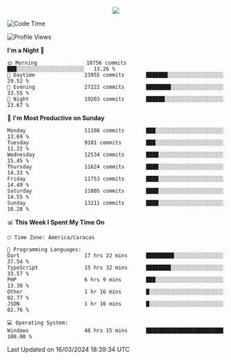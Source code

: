 <p align="center">
  <a href="http://www.github.com/thevacs">
    <img src="https://github-readme-streak-stats.herokuapp.com/?user=thevacs&stroke=ffffff&background=1c1917&ring=0891b2&fire=0891b2&currStreakNum=ffffff&currStreakLabel=0891b2&sideNums=ffffff&sideLabels=ffffff&dates=ffffff&hide_border=true" />
  </a>
</p>

<!--START_SECTION:waka-->
![Code Time](http://img.shields.io/badge/Code%20Time-2%2C177%20hrs%2028%20mins-blue)

![Profile Views](http://img.shields.io/badge/Profile%20Views-4-blue)

**I'm a Night 🦉** 

```text
🌞 Morning                10756 commits       ███░░░░░░░░░░░░░░░░░░░░░░   13.26 % 
🌆 Daytime                23955 commits       ███████░░░░░░░░░░░░░░░░░░   29.52 % 
🌃 Evening                27222 commits       ████████░░░░░░░░░░░░░░░░░   33.55 % 
🌙 Night                  19203 commits       ██████░░░░░░░░░░░░░░░░░░░   23.67 % 
```
📅 **I'm Most Productive on Sunday** 

```text
Monday                   11108 commits       ███░░░░░░░░░░░░░░░░░░░░░░   13.69 % 
Tuesday                  9101 commits        ███░░░░░░░░░░░░░░░░░░░░░░   11.22 % 
Wednesday                12534 commits       ████░░░░░░░░░░░░░░░░░░░░░   15.45 % 
Thursday                 11624 commits       ████░░░░░░░░░░░░░░░░░░░░░   14.33 % 
Friday                   11753 commits       ████░░░░░░░░░░░░░░░░░░░░░   14.49 % 
Saturday                 11805 commits       ████░░░░░░░░░░░░░░░░░░░░░   14.55 % 
Sunday                   13211 commits       ████░░░░░░░░░░░░░░░░░░░░░   16.28 % 
```


📊 **This Week I Spent My Time On** 

```text
🕑︎ Time Zone: America/Caracas

💬 Programming Languages: 
Dart                     17 hrs 22 mins      █████████░░░░░░░░░░░░░░░░   37.54 % 
TypeScript               15 hrs 32 mins      ████████░░░░░░░░░░░░░░░░░   33.57 % 
PHP                      6 hrs 9 mins        ███░░░░░░░░░░░░░░░░░░░░░░   13.30 % 
Other                    1 hr 16 mins        █░░░░░░░░░░░░░░░░░░░░░░░░   02.77 % 
JSON                     1 hr 16 mins        █░░░░░░░░░░░░░░░░░░░░░░░░   02.76 % 

💻 Operating System: 
Windows                  46 hrs 15 mins      █████████████████████████   100.00 % 
```


 Last Updated on 16/03/2024 18:39:34 UTC
<!--END_SECTION:waka-->

